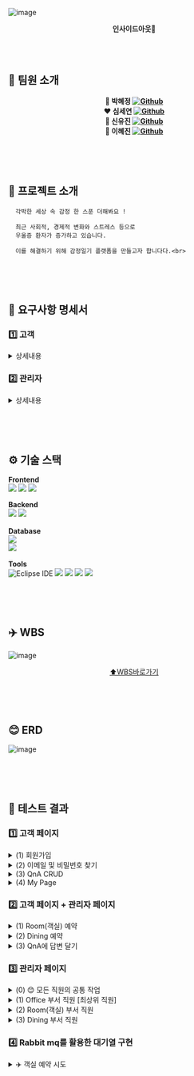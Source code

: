 ![image](https://github.com/user-attachments/assets/70621949-b091-4097-b4a5-a466ae590497)
<div align=center>
  
  **인사이드아웃🌈**
</div>

<br><br>
## 👥 팀원 소개
<div align=center>
  
  **💙 박혜정 [![Github](https://img.shields.io/badge/Github-Link-1f425f.svg)](https://github.com/bibiana1202)**<br>
  **❤️ 심세연 [![Github](https://img.shields.io/badge/Github-Link-1f425f.svg)](https://github.com/seyeonsim)**<br>
  **💛 신유진 [![Github](https://img.shields.io/badge/Github-Link-1f425f.svg)](https://github.com/newneeew)**<br>
  **💚 이혜진 [![Github](https://img.shields.io/badge/Github-Link-1f425f.svg)](https://github.com/hjin111)**<br>
</div>
<br><br><br>

## 🏨 프로젝트 소개
```
  각박한 세상 속 감정 한 스푼 더해봐요 !

  최근 사회적, 경제적 변화와 스트레스 등으로
  우울증 환자가 증가하고 있습니다.

  이를 해결하기 위해 감정일기 플랫폼을 만들고자 합니다다.<br>

```
<br><br><br>
## 📢 요구사항 명세서

### 1️⃣ 고객 
<details>
  <summary> 상세내용 </summary>
  
 - 회원관련<br>
  (1) 새로운 고객은 회원가입을 할 수 있다.<br>
  (2) 회원은 본인의 정보를 조회할 수 있다.<br>
  (3) 회원은 본인의 정보(비밀번호)를 수정할 수 있다.<br>
  (4) 회원은 탈퇴를 할 수 있다.<br>
<br>

 - 예약관련<br>
  (1) 회원은 객실을 예약할 수 있다.<br>
  (2) 회원은 객실 예약을 조회할 수 있다.<br>
  (3) 회원은 객실 예약을 취소할 수 있다. <br>
  (4) 회원은 다이닝을 예약할 수 있다.<br>
  (5) 회원은 다이닝 예약을 조회할 수 있다.<br>
  (6) 회원은 다이닝 예약을 취소할 수 있다.<br>
<br>

- Q&A 게시판<br>
  (1) 회원은 Q&A를 통해 문의할 수 있다.<br>
  (2) 회원은 자신이 작성한 Q&A를 조회할 수 있다.<br>
  (3) 회원은 자신이 작성한 Q&A를 수정할 수 있다.<br>
  (4) 회원은 자신이 작성한 Q&A를 삭제할 수 있다.<br>
  (5) 회원은 자신이 작성한 Q&A의 답변에 대한 관리자의 알림을 받을 수 있다.<br>
</details>


### 2️⃣ 관리자 

<details>
  <summary> 상세내용 </summary>
  
 - 회원 및 예약 관리 <br>
  (1) 관리자(직원)는 고객의 정보를 조회할 수 있다.<br>
  (2) 관리자는 각 부서마다 해당하는 고객의 예약 정보(객실, 다이닝)를 조회할 수 있다.<br>
  (3) 관리자는 요청 시 각 부서에 해당하는 고객의 예약 정보를 수정할 수 있다. <br>
  (4) 관리자는 요청 시 각 부서에 해당하는 고객의 예약 정보를 취소할 수 있다.<br>
  (5) 관리자는 Q&A 게시판의 목록을 조회할 수 있다. <br>
  (6) 관리자는 Q&A 게시판에 답변을 달 수 있다. <br>
  (7) 각 부서 관리자는 해당 부서의 실시간 알림(예약: 다이닝, 객실 )을 받을 수 있다.<br>
<br>

 -  세부 관리자 권한 <br>
  (1) 관리자는 객실팀과 식음팀, 오피스로 나뉜다. <br>
  (2) 관리자는 본인의 정보를 조회할 수 있다.<br>
  (3) 관리자는 본인의 정보(비밀번호)를 수정할 수 있다.<br>
<br>

- 서비스 관리  <br>
  (0) Office 부서 관리자는 새로 입사한 회원을 등록할 수 있다.<br>
  (1) Office 부서 관리자는 퇴사자의 ID를 삭제할 수 있다.<br>
  (2) Dining 부서 관리자는 dining 메뉴를 추가할 수 있다.<br>
  (3) Dining 부서 관리자는 dining 메뉴를 수정할 수 있다.<br>
  (4) Dining 부서 관리자는 dining 메뉴를 삭제할 수 있다.<br>
  (5) Room 부서 관리자는 객실 요금을 수정할 수 있다.<br>

</details>

<br><br><br>

## ⚙️ 기술 스택

**Frontend**<br>
<img src="https://img.shields.io/badge/html-E34F26?style=for-the-badge&logo=html5&logoColor=white">
<img src="https://img.shields.io/badge/css-1572B6?style=for-the-badge&logo=css3&logoColor=white">
<img src="https://img.shields.io/badge/javascript-F7DF1E?style=for-the-badge&logo=javascript&logoColor=black">
<br>

**Backend**<br>
<img src="https://img.shields.io/badge/Java-007396?style=for-the-badge&logo=Java&logoColor=white"> 
<img src="https://img.shields.io/badge/Spring-6DB33F?style=for-the-badge&logo=Spring&logoColor=white">
<br><br>
**Database**<br>
<img src="https://img.shields.io/badge/oracle-F80000?style=for-the-badge&logo=oracle&logoColor=white">  
<img src="https://img.shields.io/badge/MyBatis-000000?style=for-the-badge&logo=MyBatis&logoColor=white"> 
<br><br>
**Tools**<br>
![Eclipse IDE](https://img.shields.io/badge/Eclipse%20IDE-2C2255.svg?&style=for-the-badge&logo=Eclipse%20IDE&logoColor=white)
<img src="https://img.shields.io/badge/Postman-FF6C37?style=for-the-badge&logo=postman&logoColor=white">
<img src="https://img.shields.io/badge/git-F05032?style=for-the-badge&logo=git&logoColor=white">
<img src="https://img.shields.io/badge/github-181717?style=for-the-badge&logo=github&logoColor=white">
<img src="https://img.shields.io/badge/Notion-black?style=for-the-badge&logo=Notion&logoColor=white"/>


<br><br><br>

## ✈️ WBS
![image](https://github.com/user-attachments/assets/b62cbf6f-c7f1-4a00-aa94-06701a09f7af)

<div align=center>

  [⬆️WBS바로가기](https://docs.google.com/spreadsheets/d/1X0fafalLJS0A_FwmI4IMyJMZsv2F3uoe/edit?usp=sharing&ouid=106399302288862850251&rtpof=true&sd=true)
</div>
<br><br><br>

## 😊 ERD
![image](https://github.com/user-attachments/assets/03bd6cc7-4ecc-4e9a-961e-20c05261f2e3)

<br><br><br> 

## 🧪 테스트 결과 
### 1️⃣ 고객 페이지
<details>
  <summary>(1) 회원가입</summary>
  <br>

  * 이메일 인증을 통해 회원가입<br>
    <img src="https://github.com/user-attachments/assets/731144a2-68cc-40fb-89da-97a3f85bdb51" width=700><br>
    <img src="https://github.com/user-attachments/assets/6b0a5ecc-dba2-4421-b738-fd6bc329676d" width=700>
    <br><br>
    
</details>
<details>
  <summary>(2) 이메일 및 비밀번호 찾기</summary>
  <br>
  
  * 이메일 찾기<br>
    <img src="https://github.com/user-attachments/assets/11ff4999-a218-4a74-8487-f0816c13b6b9" width=700>
    <br><br>
    
  * 비밀번호 찾기<br>
    <img src="https://github.com/user-attachments/assets/0abe1a7f-6481-4126-be3e-746c76499666" width=700>
    <br><br>
</details>
<details>
  <summary>(3) QnA CRUD</summary>
  <br>
  
  * QnA 작성 및 조회<br> 
  <img src="https://github.com/user-attachments/assets/6882017d-9372-466b-a43e-be3acd2c2930" width=700>
    <br><br>
    
  * QnA 수정 및 삭제<br>
  <img src="https://github.com/user-attachments/assets/5adf8b5c-bb2d-4cfb-8e1e-db90d0b395d4" width=700>
  <img src="https://github.com/user-attachments/assets/2df897e5-2cc2-4546-8b89-3eaab102b6a7" width=700>
    <br><br>
</details>
<details>
  <summary>(4) My Page</summary>
  <br>

  * 내가 예약한 Dining 목록/상세내역 조회 및 예약 삭제<br>
  <img src="https://github.com/user-attachments/assets/6d83b8bc-1be0-44cd-b16d-1e5907c5bba3" width=700>
  <br><br>
  
  * 내가 예약한 Room 목록/상세내역 조회 및 예약 삭제<br>
  <img src="https://github.com/user-attachments/assets/2db27547-f063-4762-8466-300ce9a8296a" width=700>
  <br><br>

  * 비밀번호 변경 - 변경하는 비밀번호가 일치하지 않을 때<br>
  <img src="https://github.com/user-attachments/assets/be07c9b0-695a-49a3-9a2a-2d90c968aebb" width=700>
  <br><br>

  * 비밀번호 변경에 성공<br>
  <img src="https://github.com/user-attachments/assets/3efce678-76fc-4c77-ac71-81199e30e114" width=700>
  <br><br>

  * 회원 탈퇴하기 <br>
  <img src="https://github.com/user-attachments/assets/c8686ae7-45dc-49b3-beb5-c5982d2674ce" width=700>
    <br><br>
  
</details>

### 2️⃣ 고객 페이지 + 관리자 페이지 
<details>
  <summary>(1) Room(객실) 예약 </summary>
  <br>

  * 💡 로직 설명 <br>
  <img src="https://github.com/user-attachments/assets/a29fff66-792b-4a58-89a8-7723560955b6" width=700>
  
  * 홈페이지를 통해 고객이 객실 예약을 진행<br>
  <img src="https://github.com/user-attachments/assets/9651c2f9-b69d-4fa3-b548-41541554972e" width=700>
    <br><br>
    
  * 관리자 페이지에서 객실 예약이 들어오면 실시간 알림(SSE) 조회<br>
  <img src="https://github.com/user-attachments/assets/8ca28e96-601f-46f8-861d-92e5c5cdee57" width=700>
    <br><br>

  * 💡 예약 완료 <br>
  <img src="https://github.com/user-attachments/assets/47a475f2-339d-480c-a869-8d4d007dd240" width=700>
  <br><br>
    
  * ➕ 여러 개의 객실 예약이 들어온 경우 실시간 알림(SSE) 조회
  <img src="https://github.com/user-attachments/assets/5863d170-7e02-4840-a0a1-80da30f9ce88" width=700>
    <br><br>
</details>
<details>
  <summary>(2) Dining 예약 </summary>
  <br>
  
  * 홈페이지를 통해 고객이 다이닝 예약을 진행 > 관리자 페이지에서 실시간 알림 (SSE) 조회<br>
  <img src="https://github.com/user-attachments/assets/4068b2b0-b224-43b3-bbb0-a9ec2297a14b" width=700>
  <br><br>

  * 💡 부서마다 예약 알림 접근 제한 - ex) KorDinig의 예약이 들어왔을 때 ChiDining 부서의 직원에게는 알림이 가지 않음<br>
  <img src="https://github.com/user-attachments/assets/6aa7dd0e-38f8-400f-9f7d-fb8bd625a046" width=700>
  <br><br>
</details>
<details>
  <summary>(3) QnA에 답변 달기 </summary>
  <br>
  
  * 관리자 페이지를 통해 들어온 QnA에 답변 달기 <br>
  <img src="https://github.com/user-attachments/assets/2c683c20-20ec-4f31-9f13-97c699b77cfe" width=700>
    <br><br>
    
  * 답변이 달리면 해당 고객의 페이지에 실시간 알림 숫자 업데이트<br>
  <img src="https://github.com/user-attachments/assets/be2034e9-8d3a-4ee2-9b05-cea62f6565b2" width=700>
    <br><br>
</details>


### 3️⃣ 관리자 페이지 
<details>
  <summary>(0) 😊 모든 직원의 공통 작업 </summary>
  <br>

  * 로그인 및 본인의 정보 확인
   <img src="https://github.com/user-attachments/assets/2e83f59f-dac5-4901-b15f-e8e0997c7844" width=700>
    <br><br>
    
  * 비밀번호 변경<br>
  <img src="https://github.com/user-attachments/assets/69818d09-b57f-40b7-b5ea-5dce928e0a23" width=700>
    <br><br>
    
  * 고객의 목록 및 상세 내역 조회<br>
  <img src="https://github.com/user-attachments/assets/d0417a88-56ac-4f9c-af1e-c1c613f87028" width=700>
    <br><br>

</details>
<details>
  <summary>(1) Office 부서 직원 [최상위 직원] </summary>
  <br>
  
  * 모든 직원들의 목록 조회 (검색 기능)<br>
  <img src="https://github.com/user-attachments/assets/99115b4a-0442-4c53-b731-4974de06be23" width=700>
    <br><br>
    
  * 직원의 상세 내역 조회 및 직급 변경 / 퇴사처리<br>
  <img src="https://github.com/user-attachments/assets/4d1335e9-86b2-4c48-9d88-da6b229cc0e4" width=700>
    <br><br>
    
  * 새로 입사한 직원을 등록 : 초기 비밀번호 12341234<br>
  <img src="https://github.com/user-attachments/assets/d27e50be-3a29-4de3-aff7-c98c9b53c20f" width=700>
    <br><br>

    
  * ➕ Room/Dining 예약 내역 조회 불가 (권한 없음) : Office관리자는 Room 예약 내역 조회 기능에 접근할 수 없음<br>
  <img src="https://github.com/user-attachments/assets/0a8d9e14-0882-4e3a-8a42-ffadd2d65a13" width=700>
    <br><br>
</details>
<details>
  <summary>(2) Room(객실) 부서 직원 </summary>
  <br>
  
  * 조회하고자 하는 고객의 이메일을 검색하여 객실 예약 내역 조회<br>
  <img src="https://github.com/user-attachments/assets/df672833-b420-4c46-a79f-fc061f83ac13" width=700>
    <br><br>
    
  * 객실 예약 수정 / 삭제<br>
  <img src="https://github.com/user-attachments/assets/04a468a8-468a-4439-8f5e-3945eb4a8075" width=700>
    <br><br>
    
  * 객실의 base price 변경 <br>
  <img src="https://github.com/user-attachments/assets/1f65f519-85a7-4ee0-97da-3804d2a349e5" width=700>
    <br><br>
</details>
<details>
  <summary>(3) Dining 부서 직원 </summary>
  <br>
  
  * 조회하고자 하는 고객의 이메일을 검색하여 다이닝 예약 내역 조회<br>
  <img src="https://github.com/user-attachments/assets/94b33c24-7bab-4deb-84e1-bbcb357d681d" width=700>
    <br><br>
    
  * 다이닝 예약 상세 내역 조회 / 수정 / 삭제<br>
  <img src="https://github.com/user-attachments/assets/8ecb40d4-e2fb-4391-a68b-0c4fad933368" width=700>
    <br><br>
    
  * 각 다이닝별 메뉴 추가 / 가격 수정 / 삭제<br>
  <img src="https://github.com/user-attachments/assets/64feb06a-90a7-4183-9586-bc633e5f7557" width=700>
  <img src="https://github.com/user-attachments/assets/1b795823-d14c-4458-ac3c-27197c176051" width=700>
    <br><br>
</details>

### 4️⃣ Rabbit mq를 활용한 대기열 구현  

<details>
  <summary>✈️ 객실 예약 시도</summary>
  <br>

  * 💡 설명 
  <img src="https://github.com/user-attachments/assets/4c1ea456-e666-4c0f-bea7-bd6d1d2efea4" width=700>
  <img src="https://github.com/user-attachments/assets/71caf0f2-9c8a-4a44-9e2c-6abc7546144c" width=700>
  <br>

  * 🖥️ 화면 
  <img src="https://github.com/user-attachments/assets/27f607ac-370e-4291-a282-8a968ee1d5e9" width=700>  
</details>




